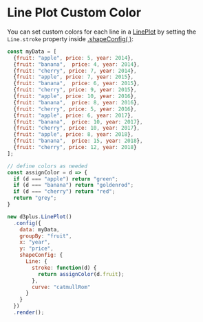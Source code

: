 # Line Plot Custom Color

You can set custom colors for each line in a [LinePlot](http://d3plus.org/docs/#LinePlot) by setting the `Line.stroke` property inside [.shapeConfig( )](http://d3plus.org/docs/#Plot.shapeConfig):

```js
const myData = [
  {fruit: "apple", price: 5, year: 2014},
  {fruit: "banana",  price: 4, year: 2014},
  {fruit: "cherry", price: 7, year: 2014},
  {fruit: "apple", price: 7, year: 2015},
  {fruit: "banana",  price: 6, year: 2015},
  {fruit: "cherry", price: 9, year: 2015},
  {fruit: "apple", price: 10, year: 2016},
  {fruit: "banana",  price: 8, year: 2016},
  {fruit: "cherry", price: 5, year: 2016},
  {fruit: "apple", price: 6, year: 2017},
  {fruit: "banana",  price: 10, year: 2017},
  {fruit: "cherry", price: 10, year: 2017},
  {fruit: "apple", price: 8, year: 2018},
  {fruit: "banana",  price: 15, year: 2018},
  {fruit: "cherry", price: 12, year: 2018}
];

// define colors as needed
const assignColor = d => {
  if (d === "apple") return "green";
  if (d === "banana") return "goldenrod";
  if (d === "cherry") return "red";
  return "grey";
}

new d3plus.LinePlot()
  .config({
    data: myData,
    groupBy: "fruit",
    x: "year",
    y: "price",
    shapeConfig: {
      Line: {
        stroke: function(d) {
          return assignColor(d.fruit);
        },
        curve: "catmullRom"
      }
    }
  })
  .render();
```
